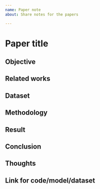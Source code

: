 ```yaml
---
name: Paper note
about: Share notes for the papers

---
```


Paper title
===
## Objective

## Related works

## Dataset

## Methodology

## Result

## Conclusion

## Thoughts

## Link for code/model/dataset